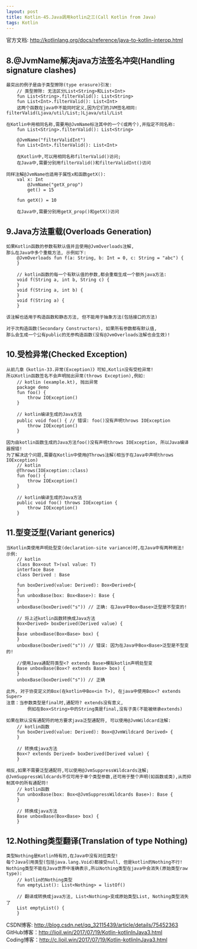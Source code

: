 ```yaml
---
layout: post
title: Kotlin-45.Java调用kotlin之三(Call Kotlin from Java)
tags: Kotlin
---
```

官方文档: http://kotlinlang.org/docs/reference/java-to-kotlin-interop.html

## 8.@JvmName解决java方法签名冲突(Handling signature clashes)    
    最突出的例子是由于类型擦除(type erasure)引发:
        // 类型擦除: 无法区分List<String>和List<Int>
        fun List<String>.filterValid(): List<String>
        fun List<Int>.filterValid(): List<Int>
        这两个函数在java中不能同时定义,因为它们的JVM签名相同: filterValid(Ljava/util/List;)Ljava/util/List

    在Kotlin中用相同名称,需要用@JvmName标注其中的一个(或两个),并指定不同名称:
        fun List<String>.filterValid(): List<String>

        @JvmName("filterValidInt")
        fun List<Int>.filterValid(): List<Int>

        在Kotlin中,可以用相同名称filterValid()访问;
        在Java中,需要分别用filterValid()和filterValidInt()访问

    同样注解@JvmName也适用于属性x和函数getX():
        val x: Int
            @JvmName("getX_prop")
            get() = 15

        fun getX() = 10

        在Java中,需要分别用getX_prop()和getX()访问
        

## 9.Java方法重载(Overloads Generation)
    如果Kotlin函数的参数有默认值并且使用@JvmOverloads注解,
    那么在Java中多个重载方法, 示例如下:
        @JvmOverloads fun f(a: String, b: Int = 0, c: String = "abc") {
        }

        // kotlin函数的每一个有默认值的参数,都会重载生成一个额外java方法:    
        void f(String a, int b, String c) {            
        }
        void f(String a, int b) {            
        }
        void f(String a) {            
        }

    该注解也适用于构造函数和静态方法, 但不能用于抽象方法(包括接口的方法)

    对于次构造函数(Secondary Constructors), 如果所有参数都有默认值,
    那么会生成一个公有public的无参构造函数(没有@JvmOverloads注解也会生效)!

## 10.受检异常(Checked Exception)
    从前几章《kotlin-33.异常(Exception)》可知,Kotlin没有受检异常!
    所以Kotlin函数签名不会声明抛出异常(throws Exception),例如:    
        // kotlin (example.kt), 抛出异常
        package demo
        fun foo() {
            throw IOException()
        }

        // kotlin编译生成的Java方法
        public void foo() { // 错误: foo()没有声明throws IOException
            throw IOException()
        }

    因为由kotlin函数生成的Java方法foo()没有声明throws IOException, 所以Java编译器报错!
    为了解决这个问题,需要在Kotlin中使用@Throws注解(相当于在Java中声明throws IOException)
        // kotlin
        @Throws(IOException::class)
        fun foo() {
            throw IOException()
        }

        // kotlin编译生成的Java方法
        public void foo() throws IOException {
            throw IOException()
        }

## 11.型变泛型(Variant generics)
    当Kotlin类使用声明处型变(declaration-site variance)时,在Java中有两种用法!
    示例:
        // kotlin
        class Box<out T>(val value: T)
        interface Base
        class Derived : Base

        fun boxDerived(value: Derived): Box<Derived>{            
        }
        fun unboxBase(box: Box<Base>): Base {            
        }
        unboxBase(boxDerived("s")) // 正确: 在Java中Box<Base>泛型是不型变的!

        // 将上述kotlin函数转换成Java方法       
        Box<Derived> boxDerived(Derived value) {            
        }
        Base unboxBase(Box<Base> box) {            
        }
        unboxBase(boxDerived("s")) // 错误: 因为在Java中Box<Base>泛型是不型变的!

        //使用Java通配符类型<? extends Base>模拟kotlin声明处型变
        Base unboxBase(Box<? extends Base> box) {            
        }
        unboxBase(boxDerived("s")) // 正确

    此外, 对于协变定义的Box(在kotlin中Box<in T>), 在java中使用Box<? extends Super>
    注意：当参数类型是final时,通配符? extends没有意义,
            例如在Box<String>中的String类是final,没有子类(不能被继承extends)

    如果在默认没有通配符的地方要求java泛型通配符, 可以使用@JvmWildcard注解:
        // kotlin函数
        fun boxDerived(value: Derived): Box<@JvmWildcard Derived> {            
        }

        // 转换成java方法 
        Box<? extends Derived> boxDerived(Derived value) {        
        }

    相反,如果不需要泛型通配符,可以使用@JvmSuppressWildcards注解;
    @JvmSuppressWildcards不仅可用于单个类型参数,还可用于整个声明(如函数或类),从而抑制其中的所有通配符!
        // kotlin函数
        fun unboxBase(box: Box<@JvmSuppressWildcards Base>): Base {            
        }

        // 转换成java方法 
        Base unboxBase(Box<Base> box) {            
        }

## 12.Nothing类型翻译(Translation of type Nothing)
    类型Nothing是Kotlin特有的,在Java中没有对应类型!
    每个Java引用类型(包括java.lang.Void)都接受null, 但是kotlin的Nothing不行!
    Nothing类型不能在Java世界中准确表示,所以Nothing类型在java中会消失(原始类型raw type):
        // kotlin的Nothing类型
        fun emptyList(): List<Nothing> = listOf()
        
        // 翻译成转换成java方法, List<Nothing>变成原始类型List, Nothing类型消失了
        List emptyList() {            
        }

CSDN博客: http://blog.csdn.net/qq_32115439/article/details/75452363   
GitHub博客：http://lioil.win/2017/07/19/Kotlin-kotlinInJava3.html   
Coding博客：http://c.lioil.win/2017/07/19/Kotlin-kotlinInJava3.html